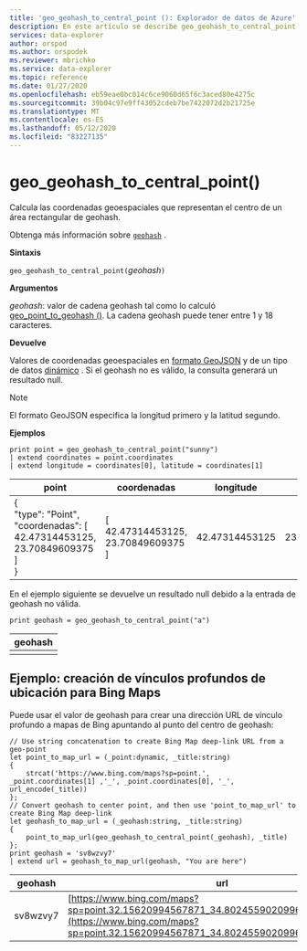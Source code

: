 ```yaml
---
title: 'geo_geohash_to_central_point (): Explorador de datos de Azure'
description: En este artículo se describe geo_geohash_to_central_point () en Azure Explorador de datos.
services: data-explorer
author: orspod
ms.author: orspodek
ms.reviewer: mbrichko
ms.service: data-explorer
ms.topic: reference
ms.date: 01/27/2020
ms.openlocfilehash: eb59eae0bc014c6ce9060d65f6c3aced80e4275c
ms.sourcegitcommit: 39b04c97e9ff43052cdeb7be7422072d2b21725e
ms.translationtype: MT
ms.contentlocale: es-ES
ms.lasthandoff: 05/12/2020
ms.locfileid: "83227135"
---
```

# <a name="geo_geohash_to_central_point"></a>geo_geohash_to_central_point()

Calcula las coordenadas geoespaciales que representan el centro de un área rectangular de geohash.

Obtenga más información sobre [`geohash`](https://en.wikipedia.org/wiki/Geohash) .  

**Sintaxis**

`geo_geohash_to_central_point(`*geohash*`)`

**Argumentos**

*geohash*: valor de cadena geohash tal como lo calculó [geo_point_to_geohash ()](geo-point-to-geohash-function.md). La cadena geohash puede tener entre 1 y 18 caracteres.

**Devuelve**

Valores de coordenadas geoespaciales en [formato GeoJSON](https://tools.ietf.org/html/rfc7946) y de un tipo de datos [dinámico](./scalar-data-types/dynamic.md) . Si el geohash no es válido, la consulta generará un resultado null.

> [!NOTE]
> El formato GeoJSON especifica la longitud primero y la latitud segundo.

**Ejemplos**

<!-- csl: https://help.kusto.windows.net/Samples -->
```kusto
print point = geo_geohash_to_central_point("sunny")
| extend coordinates = point.coordinates
| extend longitude = coordinates[0], latitude = coordinates[1]
```

|point|coordenadas|longitude|latitude|
|---|---|---|---|
|{<br>  "type": "Point",<br>  "coordenadas": [<br>    42.47314453125,<br>    23.70849609375<br>  ]<br>}|[<br>  42.47314453125,<br>  23.70849609375<br>]|42.47314453125|23.70849609375|

En el ejemplo siguiente se devuelve un resultado null debido a la entrada de geohash no válida.

<!-- csl: https://help.kusto.windows.net/Samples -->
```kusto
print geohash = geo_geohash_to_central_point("a")
```

|geohash|
|---|
||

## <a name="example-creating-location-deep-links-for-bing-maps"></a>Ejemplo: creación de vínculos profundos de ubicación para Bing Maps

Puede usar el valor de geohash para crear una dirección URL de vínculo profundo a mapas de Bing apuntando al punto del centro de geohash:

<!-- csl: https://help.kusto.windows.net/Samples -->
```kusto
// Use string concatenation to create Bing Map deep-link URL from a geo-point
let point_to_map_url = (_point:dynamic, _title:string) 
{
    strcat('https://www.bing.com/maps?sp=point.', _point.coordinates[1] ,'_', _point.coordinates[0], '_', url_encode(_title)) 
};
// Convert geohash to center point, and then use 'point_to_map_url' to create Bing Map deep-link
let geohash_to_map_url = (_geohash:string, _title:string)
{
    point_to_map_url(geo_geohash_to_central_point(_geohash), _title)
};
print geohash = 'sv8wzvy7'
| extend url = geohash_to_map_url(geohash, "You are here")
```

|geohash|url|
|---|---|
|sv8wzvy7|[https://www.bing.com/maps?sp=point.32.15620994567871_34.80245590209961_You+are+here](https://www.bing.com/maps?sp=point.32.15620994567871_34.80245590209961_You+are+here)|
